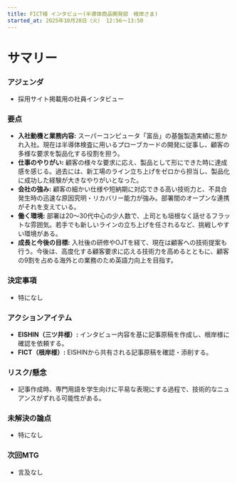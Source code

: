 ```yaml
---
title: FICT様 インタビュー(半導体商品開発部　根岸さま)
started_at: 2025年10月28日（火） 12:56〜13:50
---
```


# サマリー

### アジェンダ
- 採用サイト掲載用の社員インタビュー

### 要点
- **入社動機と業務内容:** スーパーコンピュータ「富岳」の基盤製造実績に惹かれ入社。現在は半導体検査に用いるプローブカードの開発に従事し、顧客の多様な要求を製品化する役割を担う。
- **仕事のやりがい:** 顧客の様々な要求に応え、製品として形にできた時に達成感を感じる。過去には、新工場のライン立ち上げをゼロから担当し、製品化に成功した経験が大きなやりがいとなった。
- **会社の強み:** 顧客の細かい仕様や短納期に対応できる高い技術力と、不具合発生時の迅速な原因究明・リカバリー能力が強み。部署間のオープンな連携がそれを支えている。
- **働く環境:** 部署は20〜30代中心の少人数で、上司とも垣根なく話せるフラットな雰囲気。若手でも新しいラインの立ち上げを任されるなど、挑戦しやすい環境がある。
- **成長と今後の目標:** 入社後の研修やOJTを経て、現在は顧客への技術提案も行う。今後は、高度化する顧客要求に応える技術力を高めるとともに、顧客の9割を占める海外との業務のため英語力向上を目指す。

### 決定事項
- 特になし

### アクションアイテム
- **EISHIN（三ツ井様）:** インタビュー内容を基に記事原稿を作成し、根岸様に確認を依頼する。
- **FICT（根岸様）:** EISHINから共有される記事原稿を確認・添削する。

### リスク/懸念
- 記事作成時、専門用語を学生向けに平易な表現にする過程で、技術的なニュアンスがずれる可能性がある。

### 未解決の論点
- 特になし

### 次回MTG
- 言及なし